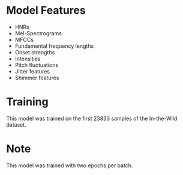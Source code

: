 # Model Features
- HNRs
- Mel-Spectrograms
- MFCCs
- Fundamental frequency lengths
- Onset strengths
- Intensities
- Pitch fluctuations
- Jitter features
- Shimmer features
# Training
This model was trained on the first 23833 samples of the In-the-Wild dataset.
# Note
This model was trained with two epochs per batch.
